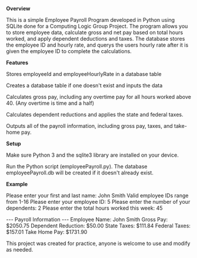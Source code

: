 **Overview**


This is a simple Employee Payroll Program developed in Python using SQLite done for a Computing Logic Group Project.
The program allows you to store employee data, calculate gross and net pay based on total hours worked, and apply dependent deductions and taxes.
The database stores the employee ID and hourly rate, and querys the users hourly rate after it is given the employee ID to complete the calculations.


**Features**

Stores employeeId and employeeHourlyRate in a database table

Creates a database table if one doesn't exist and inputs the data

Calculates gross pay, including any overtime pay for all hours worked above 40. (Any overtime is time and a half)

Calculates dependent reductions and applies the state and federal taxes.

Outputs all of the payroll information, including gross pay, taxes, and take-home pay.


**Setup**


Make sure Python 3 and the sqlite3 library are installed on your device.

Run the Python script (employeePayroll.py). The database employeePayroll.db will be created if it doesn't already exist.


**Example**

Please enter your first and last name: John Smith
Valid employee IDs range from 1-16
Please enter your employee ID: 5
Please enter the number of your dependents: 2
Please enter the total hours worked this week: 45

--- Payroll Information ---
Employee Name: John Smith
Gross Pay: $2050.75
Dependent Reduction: $50.00
State Taxes: $111.84
Federal Taxes: $157.01
Take Home Pay: $1731.90

This project was created for practice, anyone is welcome to use and modify as needed. 
